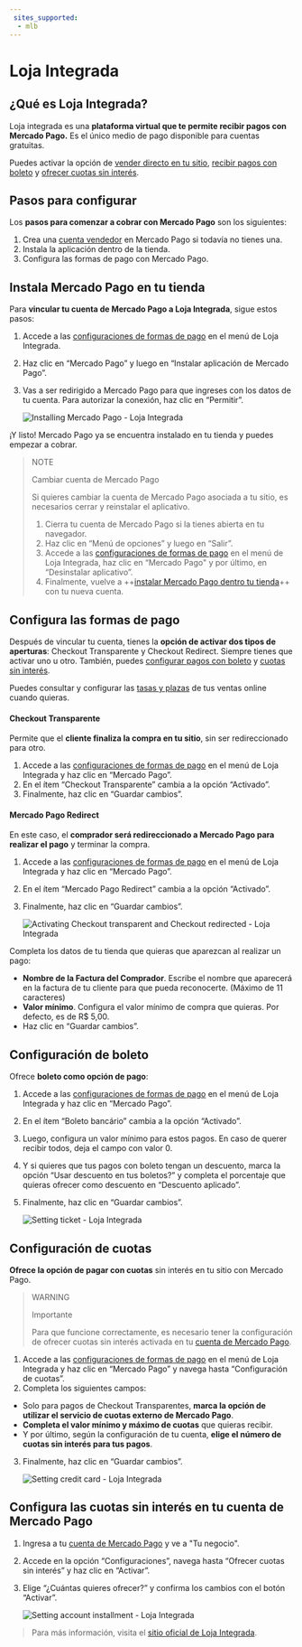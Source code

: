 ```yaml
---
 sites_supported:
  - mlb
---
```


# Loja Integrada

## ¿Qué es Loja Integrada?

Loja integrada es una **plataforma virtual que te permite recibir pagos con Mercado Pago.** Es el único medio de pago disponible para cuentas gratuitas. 

Puedes activar la opción de [vender directo en tu sitio](https://www.mercadopago.com.br/developers/es/plugins_sdks/plugins/unofficial/lojaintegrada#bookmark_configura-las-formas-de-pago), [recibir pagos con boleto](https://www.mercadopago.com.br/developers/es/plugins_sdks/plugins/unofficial/lojaintegrada#bookmark_configuración-de-boleto) y [ofrecer cuotas sin interés](https://www.mercadopago.com.br/developers/es/plugins_sdks/plugins/unofficial/lojaintegrada#bookmark_configuración-de-cuotas).

## Pasos para configurar

Los **pasos para comenzar a cobrar con Mercado Pago** son los siguientes:

1. Crea una [cuenta vendedor](https://www.mercadopago.com.br/activities) en Mercado Pago si todavía no tienes una.
2. Instala la aplicación dentro de la tienda. 
3. Configura las formas de pago con Mercado Pago.

## Instala Mercado Pago en tu tienda

Para **vincular tu cuenta de Mercado Pago a Loja Integrada**, sigue estos pasos: 

1. Accede a las [configuraciones de formas de pago](https://app.lojaintegrada.com.br/painel/configuracao/pagamento/listar) en el menú de Loja Integrada.
2. Haz clic en “Mercado Pago” y luego en “Instalar aplicación de Mercado Pago”. 
3. Vas a ser redirigido a Mercado Pago para que ingreses con los datos de tu cuenta. Para autorizar la conexión, haz clic en “Permitir”.

    ![Installing Mercado Pago - Loja Integrada](/images/lojaintegrada/lojaintegrada-connect-1.gif)

¡Y listo! Mercado Pago ya se encuentra instalado en tu tienda y puedes empezar a cobrar.

> NOTE
>
> Cambiar cuenta de Mercado Pago
>
> Si quieres cambiar la cuenta de Mercado Pago asociada a tu sitio, es necesarios cerrar y reinstalar el aplicativo.
> 1. Cierra tu cuenta de Mercado Pago si la tienes abierta en tu navegador.
> 2. Haz clic en “Menú de opciones” y luego en “Salir”.
> 3. Accede a las [configuraciones de formas de pago](https://app.lojaintegrada.com.br/painel/configuracao/pagamento/listar) en el menú de Loja Integrada, haz clic en “Mercado Pago" y por último, en “Desinstalar aplicativo”.
> 4. Finalmente, vuelve a ++[instalar Mercado Pago dentro tu tienda](https://www.mercadopago.com.br/developers/es/plugins_sdks/plugins/unofficial/lojaintegrada#bookmark_instala-Mercado-Pago-en-tu-tienda)++ con tu nueva cuenta.

## Configura las formas de pago

Después de vincular tu cuenta, tienes la **opción de activar dos tipos de aperturas**: Checkout Transparente y Checkout Redirect. Siempre tienes que activar uno u otro. También, puedes [configurar pagos con boleto](https://www.mercadopago.com.br/developers/es/plugins_sdks/plugins/unofficial/lojaintegrada#bookmark_configuración-de-boleto) y [cuotas sin interés](https://www.mercadopago.com.br/developers/es/plugins_sdks/plugins/unofficial/lojaintegrada#bookmark_configuración-de-cuotas).

Puedes consultar y configurar las [tasas y plazas](https://www.mercadopago.com.br/settings/release-options) de tus ventas online cuando quieras.

#### Checkout Transparente

Permite que el **cliente finaliza la compra en tu sitio**, sin ser redireccionado para otro. 

1. Accede a las [configuraciones de formas de pago](https://app.lojaintegrada.com.br/painel/configuracao/pagamento/listar) en el menú de Loja Integrada y haz clic en “Mercado Pago”.
2. En el ítem “Checkout Transparente” cambia a la opción “Activado”. 
3. Finalmente, haz clic en “Guardar cambios”.

#### Mercado Pago Redirect

En este caso, el **comprador será redireccionado a Mercado Pago para realizar el pago** y terminar la compra. 

1. Accede a las [configuraciones de formas de pago](https://app.lojaintegrada.com.br/painel/configuracao/pagamento/listar) en el menú de Loja Integrada y haz clic en “Mercado Pago”.
2. En el ítem “Mercado Pago Redirect” cambia a la opción “Activado”.
3. Finalmente, haz clic en “Guardar cambios”.

    ![Activating Checkout transparent and Checkout redirected - Loja Integrada](/images/lojaintegrada/lojaintegrada-checkout-1.gif)

Completa los datos de tu tienda que quieras que aparezcan al realizar un pago: 

- **Nombre de la Factura del Comprador**. Escribe el nombre que aparecerá en la factura de tu cliente para que pueda reconocerte. (Máximo de 11 caracteres)
- **Valor mínimo**. Configura el valor mínimo de compra que quieras. Por defecto, es de R$ 5,00.
- Haz clic en “Guardar cambios”. 

## Configuración de boleto

Ofrece **boleto como opción de pago**:

1. Accede a las [configuraciones de formas de pago](https://app.lojaintegrada.com.br/painel/configuracao/pagamento/listar) en el menú de Loja Integrada y haz clic en “Mercado Pago”.
2. En el ítem “Boleto bancário” cambia a la opción “Activado”.
3. Luego, configura un valor mínimo para estos pagos. En caso de querer recibir todos, deja el campo con valor 0.
4. Y si quieres que tus pagos con boleto tengan un descuento, marca la opción “Usar descuento en tus boletos?” y completa el porcentaje que quieras ofrecer como descuento en “Descuento aplicado”.
5. Finalmente, haz clic en “Guardar cambios”.

    ![Setting ticket - Loja Integrada](/images/lojaintegrada/lojaintegrada-ticket-1.gif)

## Configuración de cuotas

**Ofrece la opción de pagar con cuotas** sin interés en tu sitio con Mercado Pago.

> WARNING
>
> Importante
>
> Para que funcione correctamente, es necesario tener la configuración de ofrecer cuotas sin interés activada en tu [cuenta de Mercado Pago](ttps://www.mercadopago.com.br/developers/es/plugins_sdks/plugins/unofficial/lojaintegrada#bookmark_configura-las-cuotas-sin-interés-en-tu-cuenta-de-Mercado-Pago).

1. Accede a las [configuraciones de formas de pago](https://app.lojaintegrada.com.br/painel/configuracao/pagamento/listar) en el menú de Loja Integrada y haz clic en “Mercado Pago” y navega hasta “Configuración de cuotas”.
2. Completa los siguientes campos: 
- Solo para pagos de Checkout Transparentes, **marca la opción de utilizar el servicio de cuotas externo de Mercado Pago**.
- **Completa el valor mínimo y máximo de cuotas** que quieras recibir.
- Y por último, según la configuración de tu cuenta, **elige el número de cuotas sin interés para tus pagos**.
3. Finalmente, haz clic en “Guardar cambios”.

    ![Setting credit card - Loja Integrada](/images/lojaintegrada/lojaintegrada-credit-card-1.gif)

## Configura las cuotas sin interés en tu cuenta de Mercado Pago

1. Ingresa a tu [cuenta de Mercado Pago](https://www.mercadopago.com.br/business) y ve a "Tu negocio".
2. Accede en la opción “Configuraciones”, navega hasta “Ofrecer cuotas sin interés” y haz clic en “Activar”.
3. Elige “¿Cuántas quieres ofrecer?” y confirma los cambios con el botón “Activar”.

    ![Setting account installment - Loja Integrada](/images/lojaintegrada/lojaintegrada-account-installment-1.gif)

> Para más información, visita el [sitio oficial de Loja Integrada](https://lojaintegrada.com.br/).
